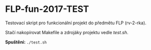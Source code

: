 # FLP-fun-2017-TEST
Testovací skript pro funkcionální projekt do předmětu FLP (rv-2-rka).

Stačí nakopírovat Makefile a zdrojáky projektu vedle *test.sh*.

**Spuštění:**
```./test.sh```
